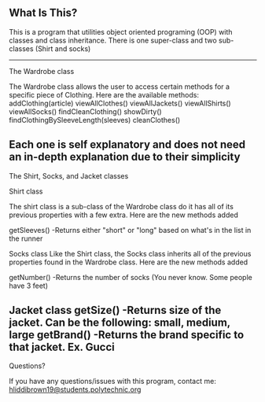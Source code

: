 What Is This?
-------------

This is a program that utilities object oriented programing (OOP) with classes
and class inheritance. There is one super-class and two sub-classes (Shirt and socks)

-----------------------
The Wardrobe class

The Wardrobe class allows the user to access certain methods for a specific piece of Clothing.
Here are the available methods:
addClothing(article)
viewAllClothes()
viewAllJackets()
viewAllShirts()
viewAllSocks()
findCleanClothing()
showDirty()
findClothingBySleeveLength(sleeves)
cleanClothes()

Each one is self explanatory and does not need an in-depth explanation due to their simplicity
--------------------------
The Shirt, Socks, and Jacket classes

Shirt class

The shirt class is a sub-class of the Wardrobe class do it has all of its
previous properties with a few extra.
Here are the new methods added

getSleeves()
-Returns either "short" or "long" based on what's in the list in the runner

Socks class
Like the Shirt class, the Socks class inherits all of the previous properties
found in the Wardrobe class.
Here are the new methods added

getNumber()
-Returns the number of socks (You never know. Some people have 3 feet)

Jacket class
getSize()
-Returns size of the jacket. Can be the following: small, medium, large
getBrand()
-Returns the brand specific to that jacket. Ex. Gucci
--------------------------
Questions?

If you have any questions/issues with this program, contact me:
hliddibrown19@students.polytechnic.org

